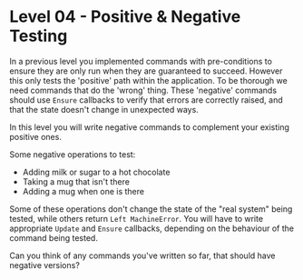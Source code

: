 # Level 04 - Positive & Negative Testing

In a previous level you implemented commands with pre-conditions to
ensure they are only run when they are guaranteed to succeed. However
this only tests the 'positive' path within the application. To be
thorough we need commands that do the 'wrong' thing. These 'negative'
commands should use `Ensure` callbacks to verify that errors are
correctly raised, and that the state doesn't change in unexpected
ways.

In this level you will write negative commands to complement your
existing positive ones.

Some negative operations to test:

* Adding milk or sugar to a hot chocolate
* Taking a mug that isn't there
* Adding a mug when one is there

Some of these operations don't change the state of the "real system"
being tested, while others return `Left MachineError`. You will have
to write appropriate `Update` and `Ensure` callbacks, depending on the
behaviour of the command being tested.

Can you think of any commands you've written so far, that should have
negative versions?
